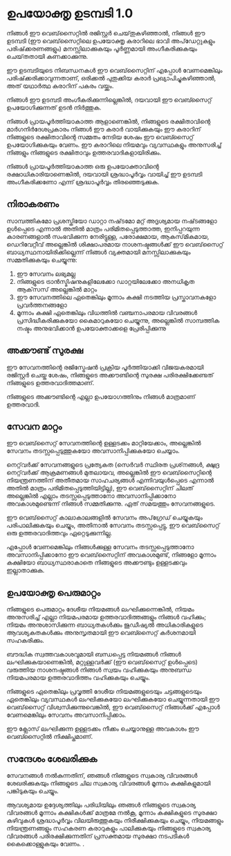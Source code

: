 # ഉപയോക്തൃ ഉടമ്പടി 1.0

നിങ്ങൾ ഈ വെബ്‌സൈറ്റിൽ രജിസ്റ്റർ ചെയ്‌തുകഴിഞ്ഞാൽ, നിങ്ങൾ ഈ ഉടമ്പടി (ഈ വെബ്‌സൈറ്റിലെ ഉപയോക്തൃ കരാറിലെ ഭാവി അപ്‌ഡേറ്റുകളും പരിഷ്‌ക്കരണങ്ങളും) മനസ്സിലാക്കുകയും പൂർണ്ണമായി അംഗീകരിക്കുകയും ചെയ്‌തതായി കണക്കാക്കുന്നു.

ഈ ഉടമ്പടിയുടെ നിബന്ധനകൾ ഈ വെബ്‌സൈറ്റിന് എപ്പോൾ വേണമെങ്കിലും പരിഷ്‌ക്കരിക്കാവുന്നതാണ്, ഒരിക്കൽ പുതുക്കിയ കരാർ പ്രഖ്യാപിച്ചുകഴിഞ്ഞാൽ, അത് യഥാർത്ഥ കരാറിന് പകരം വയ്ക്കും.

നിങ്ങൾ ഈ ഉടമ്പടി അംഗീകരിക്കുന്നില്ലെങ്കിൽ, ദയവായി ഈ വെബ്സൈറ്റ് ഉപയോഗിക്കുന്നത് ഉടൻ നിർത്തുക.

നിങ്ങൾ പ്രായപൂർത്തിയാകാത്ത ആളാണെങ്കിൽ, നിങ്ങളുടെ രക്ഷിതാവിന്റെ മാർഗനിർദേശപ്രകാരം നിങ്ങൾ ഈ കരാർ വായിക്കുകയും ഈ കരാറിന് നിങ്ങളുടെ രക്ഷിതാവിന്റെ സമ്മതം നേടിയ ശേഷം ഈ വെബ്സൈറ്റ് ഉപയോഗിക്കുകയും വേണം. ഈ കരാറിലെ നിയമവും വ്യവസ്ഥകളും അനുസരിച്ച് നിങ്ങളും നിങ്ങളുടെ രക്ഷിതാവും ഉത്തരവാദികളായിരിക്കും.

നിങ്ങൾ പ്രായപൂർത്തിയാകാത്ത ഒരു ഉപയോക്താവിന്റെ രക്ഷാധികാരിയാണെങ്കിൽ, ദയവായി ശ്രദ്ധാപൂർവ്വം വായിച്ച് ഈ ഉടമ്പടി അംഗീകരിക്കണോ എന്ന് ശ്രദ്ധാപൂർവ്വം തിരഞ്ഞെടുക്കുക.

## നിരാകരണം

സാമ്പത്തികമോ പ്രശസ്തിയോ ഡാറ്റാ നഷ്‌ടമോ മറ്റ് അദൃശ്യമായ നഷ്‌ടങ്ങളോ ഉൾപ്പെടെ എന്നാൽ അതിൽ മാത്രം പരിമിതപ്പെടുത്താത്ത, ഇനിപ്പറയുന്ന കാരണങ്ങളാൽ സംഭവിക്കുന്ന നേരിട്ടുള്ള, പരോക്ഷമായ, ആകസ്‌മികമായ, ഡെറിവേറ്റീവ് അല്ലെങ്കിൽ ശിക്ഷാപരമായ നാശനഷ്ടങ്ങൾക്ക് ഈ വെബ്‌സൈറ്റ് ബാധ്യസ്ഥനായിരിക്കില്ലെന്ന് നിങ്ങൾ വ്യക്തമായി മനസ്സിലാക്കുകയും സമ്മതിക്കുകയും ചെയ്യുന്നു:

1. ഈ സേവനം ലഭ്യമല്ല
1. നിങ്ങളുടെ ട്രാൻസ്മിഷനുകളിലേക്കോ ഡാറ്റയിലേക്കോ അനധികൃത ആക്‌സസ് അല്ലെങ്കിൽ മാറ്റം
1. ഈ സേവനത്തിലെ ഏതെങ്കിലും മൂന്നാം കക്ഷി നടത്തിയ പ്രസ്താവനകളോ പ്രവർത്തനങ്ങളോ
1. മൂന്നാം കക്ഷി ഏതെങ്കിലും വിധത്തിൽ വഞ്ചനാപരമായ വിവരങ്ങൾ പ്രസിദ്ധീകരിക്കുകയോ കൈമാറുകയോ ചെയ്യുന്നു, അല്ലെങ്കിൽ സാമ്പത്തിക നഷ്ടം അനുഭവിക്കാൻ ഉപയോക്താക്കളെ പ്രേരിപ്പിക്കുന്നു

## അക്കൗണ്ട് സുരക്ഷ

ഈ സേവനത്തിന്റെ രജിസ്ട്രേഷൻ പ്രക്രിയ പൂർത്തിയാക്കി വിജയകരമായി രജിസ്റ്റർ ചെയ്ത ശേഷം, നിങ്ങളുടെ അക്കൗണ്ടിന്റെ സുരക്ഷ പരിരക്ഷിക്കേണ്ടത് നിങ്ങളുടെ ഉത്തരവാദിത്തമാണ്.

നിങ്ങളുടെ അക്കൗണ്ടിന്റെ എല്ലാ ഉപയോഗത്തിനും നിങ്ങൾ മാത്രമാണ് ഉത്തരവാദി.

## സേവന മാറ്റം

ഈ വെബ്‌സൈറ്റ് സേവനത്തിന്റെ ഉള്ളടക്കം മാറ്റിയേക്കാം, അല്ലെങ്കിൽ സേവനം തടസ്സപ്പെടുത്തുകയോ അവസാനിപ്പിക്കുകയോ ചെയ്യാം.

നെറ്റ്‌വർക്ക് സേവനങ്ങളുടെ പ്രത്യേകത (സെർവർ സ്ഥിരത പ്രശ്‌നങ്ങൾ, ക്ഷുദ്ര നെറ്റ്‌വർക്ക് ആക്രമണങ്ങൾ മുതലായവ, അല്ലെങ്കിൽ ഈ വെബ്‌സൈറ്റിന്റെ നിയന്ത്രണത്തിന് അതീതമായ സാഹചര്യങ്ങൾ എന്നിവയുൾപ്പെടെ എന്നാൽ അതിൽ മാത്രം പരിമിതപ്പെടുത്തിയിട്ടില്ല), ഈ വെബ്‌സൈറ്റിന് ചിലത് അല്ലെങ്കിൽ എല്ലാം തടസ്സപ്പെടുത്താനോ അവസാനിപ്പിക്കാനോ അവകാശമുണ്ടെന്ന് നിങ്ങൾ സമ്മതിക്കുന്നു. ഏത് സമയത്തും സേവനങ്ങളുടെ.

ഈ വെബ്‌സൈറ്റ് കാലാകാലങ്ങളിൽ സേവനം അപ്‌ഗ്രേഡ് ചെയ്യുകയും പരിപാലിക്കുകയും ചെയ്യും, അതിനാൽ സേവനം തടസ്സപ്പെട്ടു, ഈ വെബ്‌സൈറ്റ് ഒരു ഉത്തരവാദിത്തവും ഏറ്റെടുക്കുന്നില്ല.

എപ്പോൾ വേണമെങ്കിലും നിങ്ങൾക്കുള്ള സേവനം തടസ്സപ്പെടുത്താനോ അവസാനിപ്പിക്കാനോ ഈ വെബ്‌സൈറ്റിന് അവകാശമുണ്ട്, നിങ്ങളോ മൂന്നാം കക്ഷിയോ ബാധ്യസ്ഥരാകാതെ നിങ്ങളുടെ അക്കൗണ്ടും ഉള്ളടക്കവും ഇല്ലാതാക്കുക.

## ഉപയോക്തൃ പെരുമാറ്റം

നിങ്ങളുടെ പെരുമാറ്റം ദേശീയ നിയമങ്ങൾ ലംഘിക്കുന്നെങ്കിൽ, നിയമം അനുസരിച്ച് എല്ലാ നിയമപരമായ ഉത്തരവാദിത്തങ്ങളും നിങ്ങൾ വഹിക്കും; നിയമം അനുശാസിക്കുന്ന ബാധ്യതകൾക്കും ജുഡീഷ്യൽ അധികാരികളുടെ ആവശ്യകതകൾക്കും അനുസൃതമായി ഈ വെബ്സൈറ്റ് കർശനമായി സഹകരിക്കും.

ബൗദ്ധിക സ്വത്തവകാശവുമായി ബന്ധപ്പെട്ട നിയമങ്ങൾ നിങ്ങൾ ലംഘിക്കുകയാണെങ്കിൽ, മറ്റുള്ളവർക്ക് (ഈ വെബ്‌സൈറ്റ് ഉൾപ്പെടെ) വരുത്തിയ നാശനഷ്ടങ്ങൾ നിങ്ങൾ സ്വയം വഹിക്കുകയും അനുബന്ധ നിയമപരമായ ഉത്തരവാദിത്തം വഹിക്കുകയും ചെയ്യും.

നിങ്ങളുടെ ഏതെങ്കിലും പ്രവൃത്തി ദേശീയ നിയമങ്ങളുടെയും ചട്ടങ്ങളുടെയും ഏതെങ്കിലും വ്യവസ്ഥകൾ ലംഘിക്കുകയോ ലംഘിക്കുകയോ ചെയ്യുന്നതായി ഈ വെബ്‌സൈറ്റ് വിശ്വസിക്കുന്നുവെങ്കിൽ, ഈ വെബ്‌സൈറ്റ് നിങ്ങൾക്ക് എപ്പോൾ വേണമെങ്കിലും സേവനം അവസാനിപ്പിക്കാം.

ഈ ക്ലോസ് ലംഘിക്കുന്ന ഉള്ളടക്കം നീക്കം ചെയ്യാനുള്ള അവകാശം ഈ വെബ്സൈറ്റിൽ നിക്ഷിപ്തമാണ്.

## സന്ദേശം ശേഖരിക്കുക

സേവനങ്ങൾ നൽകുന്നതിന്, ഞങ്ങൾ നിങ്ങളുടെ സ്വകാര്യ വിവരങ്ങൾ ശേഖരിക്കുകയും നിങ്ങളുടെ ചില സ്വകാര്യ വിവരങ്ങൾ മൂന്നാം കക്ഷികളുമായി പങ്കിടുകയും ചെയ്യും.

ആവശ്യമായ ഉദ്ദേശ്യത്തിലും പരിധിയിലും ഞങ്ങൾ നിങ്ങളുടെ സ്വകാര്യ വിവരങ്ങൾ മൂന്നാം കക്ഷികൾക്ക് മാത്രമേ നൽകൂ, മൂന്നാം കക്ഷികളുടെ സുരക്ഷാ കഴിവുകൾ ശ്രദ്ധാപൂർവ്വം വിലയിരുത്തുകയും നിരീക്ഷിക്കുകയും ചെയ്യും, നിയമങ്ങളും നിയന്ത്രണങ്ങളും സഹകരണ കരാറുകളും പാലിക്കുകയും നിങ്ങളുടെ സ്വകാര്യ വിവരങ്ങൾ പരിരക്ഷിക്കുന്നതിന് പ്രസക്തമായ സുരക്ഷാ നടപടികൾ കൈക്കൊള്ളുകയും വേണം. .
